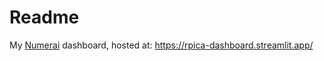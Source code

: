 # Readme

My [Numerai](https://www.numer.ai) dashboard, hosted at: https://rpica-dashboard.streamlit.app/
